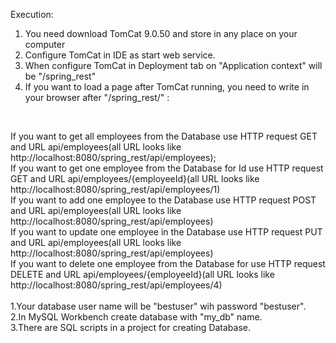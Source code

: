 Execution:

1. You need download TomCat 9.0.50 and store in any place on your computer<br/>
2. Configure TomCat in IDE as start web service.<br/>
3. When configure TomCat in Deployment tab on "Application context" will be "/spring_rest"<br/>
4. If you want to load a page after TomCat running, you need to write in your browser after "/spring_rest/" : <br/>
 <br/>
 
If you want to get all employees from the Database use HTTP request GET and URL api/employees(all URL looks like http://localhost:8080/spring_rest/api/employees);<br/>
If you want to get one employee from the Database for Id use HTTP request GET and URL api/employees/{employeeId}(all URL looks like http://localhost:8080/spring_rest/api/employees/1)<br/>
If you want to add one employee to the Database use HTTP request POST and URL api/employees(all URL looks like http://localhost:8080/spring_rest/api/employees)<br/>
If you want to update one employee in the Database use HTTP request PUT and URL api/employees(all URL looks like http://localhost:8080/spring_rest/api/employees)<br/>
If you want to delete one employee from the Database for use HTTP request DELETE and URL api/employees/{employeeId}(all URL looks like http://localhost:8080/spring_rest/api/employees/4)<br/>
<br/>
1.Your database user name will be "bestuser" wih password "bestuser".<br/>
2.In MySQL Workbench create database with "my_db" name.<br/>
3.There are SQL scripts in a project for creating Database.
